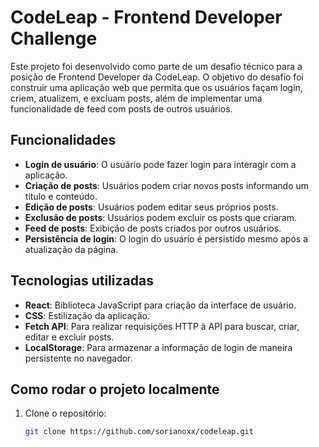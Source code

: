# CodeLeap - Frontend Developer Challenge

Este projeto foi desenvolvido como parte de um desafio técnico para a posição de Frontend Developer da CodeLeap. O objetivo do desafio foi construir uma aplicação web que permita que os usuários façam login, criem, atualizem, e excluam posts, além de implementar uma funcionalidade de feed com posts de outros usuários.

## Funcionalidades

- **Login de usuário**: O usuário pode fazer login para interagir com a aplicação.
- **Criação de posts**: Usuários podem criar novos posts informando um título e conteúdo.
- **Edição de posts**: Usuários podem editar seus próprios posts.
- **Exclusão de posts**: Usuários podem excluir os posts que criaram.
- **Feed de posts**: Exibição de posts criados por outros usuários.
- **Persistência de login**: O login do usuário é persistido mesmo após a atualização da página.

## Tecnologias utilizadas

- **React**: Biblioteca JavaScript para criação da interface de usuário.
- **CSS**: Estilização da aplicação.
- **Fetch API**: Para realizar requisições HTTP à API para buscar, criar, editar e excluir posts.
- **LocalStorage**: Para armazenar a informação de login de maneira persistente no navegador.

## Como rodar o projeto localmente

1. Clone o repositório:

   ```bash
   git clone https://github.com/sorianoxx/codeleap.git
